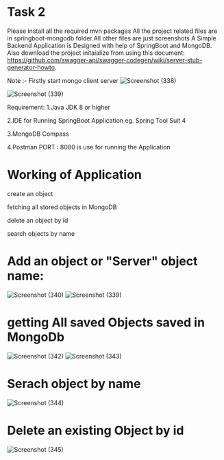 # Task 2


Please install all the required mvn packages
All the project related files are in springboot-mongodb folder.All other files are just screenshots
A Simple Backend Application is Designed with help of SpringBoot and MongoDB.
Also download the project initaialize from  using this
document: https://github.com/swagger-api/swagger-codegen/wiki/server-stub-generator-howto.

Note :- Firstly start mongo client server
![Screenshot (338)](https://user-images.githubusercontent.com/66898452/228606815-4f3eb4c8-c84c-4554-b721-a45263824146.png)

![Screenshot (339)](https://user-images.githubusercontent.com/66898452/228609441-5c357f55-8feb-42ae-b10d-51777f04956b.png)





Requirement:
1.Java JDK 8 or higher

2.IDE for Running SpringBoot Application eg. Spring Tool Suit 4

3.MongoDB Compass

4.Postman PORT : 8080 is use for running the Application

# Working of Application
create an object

fetching all stored objects in MongoDB

delete an object by id

search objects by name

# Add an object or "Server" object name:
![Screenshot (340)](https://user-images.githubusercontent.com/66898452/228609025-e58a1497-18d2-4634-8f89-fc3941620c46.png)
![Screenshot (339)](https://user-images.githubusercontent.com/66898452/228609223-5bc6daed-41f7-48c8-8f4c-742c30f0876f.png)

# getting All saved Objects saved in MongoDb
![Screenshot (342)](https://user-images.githubusercontent.com/66898452/228609851-7283592a-6b22-4f9e-a4b2-20af70e4ef2a.png)
![Screenshot (343)](https://user-images.githubusercontent.com/66898452/228609907-6ec4e578-4e4b-4f7e-946d-50ab20bcbf7a.png)

# Serach object by name
![Screenshot (344)](https://user-images.githubusercontent.com/66898452/228610063-d2cfa9ea-e4ef-49fe-b754-433fadbe9b1c.png)

# Delete an existing Object by id
![Screenshot (345)](https://user-images.githubusercontent.com/66898452/228610247-67dc2be5-4e0b-4998-960c-535e56572059.png)






